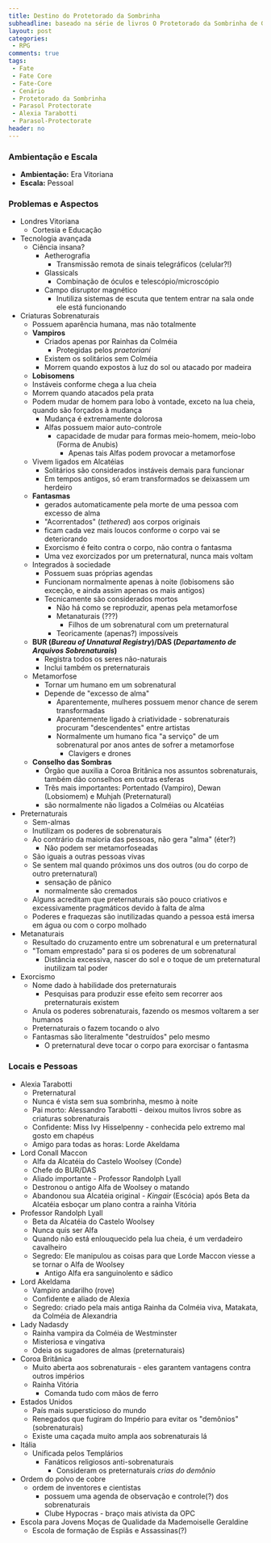 ```yaml
---
title: Destino do Protetorado da Sombrinha
subheadline: baseado na série de livros O Protetorado da Sombrinha de Gail Carriger
layout: post
categories:
 - RPG
comments: true
tags:
 - Fate
 - Fate Core
 - Fate-Core
 - Cenário
 - Protetorado da Sombrinha
 - Parasol Protectorate
 - Alexia Tarabotti
 - Parasol-Protectorate
header: no
---
```


### Ambientação e Escala

- **Ambientação:** Era Vitoriana
- **Escala:** Pessoal

### Problemas e Aspectos

- Londres Vitoriana
  - Cortesia e Educação
- Tecnologia avançada
  - Ciência insana?
    - Aetherografia
      - Transmissão remota de sinais telegráficos (celular?!)
    - Glassicals
      - Combinação de óculos e telescópio/microscópio
    - Campo disruptor magnético
      - Inutiliza sistemas de escuta que tentem entrar na sala onde ele está funcionando
- Criaturas Sobrenaturais
  - Possuem aparência humana, mas não totalmente
   - **Vampiros**
     - Criados apenas por Rainhas da Colméia
       - Protegidas pelos *praetoriani*
     - Existem os solitários sem Colméia
     - Morrem quando expostos à luz do sol ou atacado por madeira
    - **Lobisomens**
     - Instáveis conforme chega a lua cheia
     - Morrem quando atacados pela prata
     - Podem mudar de homem para lobo à vontade, exceto na lua cheia, quando são forçados à mudança
       - Mudança é extremamente dolorosa
       - Alfas possuem maior auto-controle
         - capacidade de mudar para formas meio-homem, meio-lobo (Forma de Anubis)
           - Apenas tais Alfas podem provocar a metamorfose
     -  Vivem ligados em Alcatéias
        - Solitários são considerados instáveis demais para funcionar
        - Em tempos antigos, só eram transformados se deixassem um herdeiro
    - **Fantasmas**
      - gerados automaticamente pela morte de uma pessoa com excesso de alma 
      - "Acorrentados" (*tethered*) aos corpos originais
      - ficam cada vez mais loucos conforme o corpo vai se deteriorando 
      - Exorcismo é feito contra o corpo, não contra o fantasma
      - Uma vez exorcizados por um preternatural, nunca mais voltam
  - Integrados à sociedade
     - Possuem suas próprias agendas
     - Funcionam normalmente apenas à noite (lobisomens são exceção, e ainda assim apenas os mais antigos)
     - Tecnicamente são considerados mortos
       - Não há como se reproduzir, apenas pela metamorfose
       - Metanaturais (???)
         - Filhos de um sobrenatural com um preternatural
       - Teoricamente (apenas?) impossíveis
  - **BUR (*Bureau of Unnatural Registry*)/DAS (*Departamento de Arquivos Sobrenaturais*)**
     - Registra todos os seres não-naturais
     - Inclui também os preternaturais
  - Metamorfose
     - Tornar um humano em um sobrenatural
     - Depende de "excesso de alma"
       - Aparentemente, mulheres possuem menor chance de serem transformadas
       - Aparentemente ligado à criatividade - sobrenaturais procuram "descendentes" entre artistas
       - Normalmente um humano fica "a serviço" de um sobrenatural por anos antes de sofrer a metamorfose
         - Clavigers e drones
  - **Conselho das Sombras**
    - Órgão que auxilia a Coroa Britânica nos assuntos sobrenaturais, também dão conselhos em outras esferas
    - Três mais importantes: Portentado (Vampiro), Dewan (Lobsiomem) e Muhjah (Preternatural)
    - são normalmente não ligados a Colméias ou Alcatéias
- Preternaturais
  - Sem-almas
  - Inutilizam os poderes de sobrenaturais 
  - Ao contrário da maioria das pessoas, não gera "alma" (éter?)
    - Não podem ser metamorfoseadas
  - São iguais a outras pessoas vivas
  - Se sentem mal quando próximos uns dos outros (ou do corpo de outro preternatural)
    - sensação de pânico
    - normalmente são cremados 
  - Alguns acreditam que preternaturais são pouco criativos e excessivamente pragmáticos devido à falta de alma
  - Poderes e fraquezas são inutilizadas quando a pessoa está imersa em água ou com o corpo molhado
- Metanaturais
  - Resultado do cruzamento entre um sobrenatural e um preternatural
  - "Tomam emprestado" para si os poderes de um sobrenatural
    - Distância excessiva, nascer do sol e o toque de um preternatural inutilizam tal poder
- Exorcismo
  - Nome dado à habilidade dos preternaturais
    - Pesquisas para produzir esse efeito sem recorrer aos preternaturais existem
  - Anula os poderes sobrenaturais, fazendo os mesmos voltarem a ser humanos
  - Preternaturais o fazem tocando o alvo
  - Fantasmas são literalmente "destruídos" pelo mesmo
    - O preternatural deve tocar o corpo para exorcisar o fantasma

### Locais e Pessoas

- Alexia Tarabotti
  - Preternatural
  - Nunca é vista sem sua sombrinha, mesmo à noite
  - Pai morto: Alessandro Tarabotti -  deixou muitos livros sobre as criaturas sobrenaturais
  - Confidente: Miss Ivy Hisselpenny - conhecida pelo extremo mal gosto em chapéus
  - Amigo para todas as horas: Lorde Akeldama
- Lord Conall Maccon
  - Alfa da Alcatéia do Castelo Woolsey (Conde)
  - Chefe do BUR/DAS
  - Aliado importante - Professor Randolph Lyall
  - Destronou o antigo Alfa de Woolsey o matando
  - Abandonou sua Alcatéia original - *Kingair* (Escócia) após Beta da Alcatéia esboçar um plano contra a rainha Vitória
- Professor Randolph Lyall
  - Beta da Alcatéia do Castelo Woolsey
  - Nunca quis ser Alfa
  - Quando não está enlouquecido pela lua cheia, é um verdadeiro cavalheiro
  - Segredo: Ele manipulou as coisas para que Lorde Maccon viesse a se tornar o Alfa de Woolsey
    - Antigo Alfa era sanguinolento e sádico
- Lord Akeldama
  - Vampiro andarilho (rove)
  - Confidente e aliado de Alexia
  - Segredo: criado pela mais antiga Rainha da Colméia viva, Matakata, da Colméia de Alexandria
- Lady Nadasdy
  - Rainha vampira da Colméia de Westminster
  - Misteriosa e vingativa
  - Odeia os sugadores de almas (preternaturais)
- Coroa Britânica 
  - Muito aberta aos sobrenaturais - eles garantem vantagens contra outros impérios
  - Rainha Vitória
    - Comanda tudo com mãos de ferro
- Estados Unidos
  - País mais supersticioso do mundo
  - Renegados que fugiram do Império para evitar os "demônios" (sobrenaturais)
  - Existe uma caçada muito ampla aos sobrenaturais lá
- Itália
  - Unificada pelos Templários
    - Fanáticos religiosos anti-sobrenaturais
      - Consideram os preternaturais *crias do demônio*
- Ordem do polvo de cobre 
  - ordem de inventores e cientistas 
    - possuem uma agenda de observação e controle(?) dos sobrenaturais
    - Clube Hypocras - braço mais ativista da OPC
- Escola para Jovens Moças de Qualidade da Mademoiselle Geraldine
  - Escola de formação de Espiãs e Assassinas(?)
